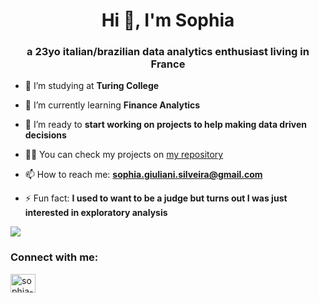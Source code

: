 <h1 align="center">Hi 👋, I'm Sophia</h1>
<h3 align="center">a 23yo italian/brazilian data analytics enthusiast living in France</h3>


- 🔭 I’m studying at **Turing College**

- 🌱 I’m currently learning **Finance Analytics**

- 👯 I’m ready to **start working on projects to help making data driven decisions**

- 👨‍💻 You can check my projects on [my repository](https://github.com/sophiagiuliani?tab=repositories)

- 📫 How to reach me: **sophia.giuliani.silveira@gmail.com**

- ⚡ Fun fact: **I used to want to be a judge but turns out I was just interested in exploratory analysis** 


![](https://github.com/sophiagiuliani/gif/blob/main/giphy%20(1).gif)


<h3 align="left">Connect with me:</h3>
<p align="left">
<a href="https://www.linkedin.com/in/sophia-giuliani-2a79b6193/" target="blank"><img align="center" src="https://raw.githubusercontent.com/rahuldkjain/github-profile-readme-generator/master/src/images/icons/Social/linked-in-alt.svg" alt="sophia-giuliani" height="30" width="40" /></a>
</p>



 

 
<!---
sophiagiuliani/sophiagiuliani is a ✨ special ✨ repository because its `README.md` (this file) appears on your GitHub profile.
You can click the Preview link to take a look at your changes.
--->
